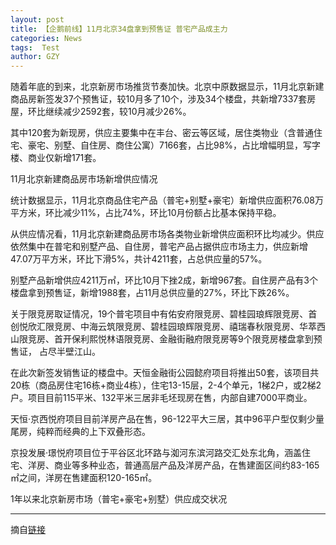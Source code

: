 ```yaml
---
layout: post
title: 【企鹅前线】11月北京34盘拿到预售证 普宅产品成主力
categories: News
tags:  Test
author: GZY
---
```


随着年底的到来，北京新房市场推货节奏加快。北京中原数据显示，11月北京新建商品房新签发37个预售证，较10月多了10个，涉及34个楼盘，共新增7337套房屋，环比继续减少2592套，较10月减少26%。

其中120套为新现房，供应主要集中在丰台、密云等区域，居住类物业（含普通住宅、豪宅、别墅、自住房、商住公寓）7166套，占比98%，占比增幅明显，写字楼、商业仅新增171套。

11月北京新建商品房市场新增供应情况

统计数据显示，11月北京商品住宅产品（普宅+别墅+豪宅）新增供应面积76.08万平方米，环比减少11%，占比74%，环比10月份额占比基本保持平稳。

从供应情况看，11月北京新建商品房市场各类物业新增供应面积环比均减少。供应依然集中在普宅和别墅产品、自住房，普宅产品占据供应市场主力，供应新增47.07万平方米，环比下滑5%，共计4211套，占总供应量的57%。

别墅产品新增供应4211万㎡，环比10月下挫2成，新增967套。自住房产品有3个楼盘拿到预售证，新增1988套，占11月总供应量的27%，环比下跌26%。

关于限竞房取证情况，19个普宅项目中有佑安府限竞房、碧桂园琅辉限竞房、首创悦欣汇限竞房、中海云筑限竞房、碧桂园琅辉限竞房、禧瑞春秋限竞房、华萃西山限竞房、首开保利熙悦林语限竞房、金融街融府限竞房等9个限竞房楼盘拿到预售证， 占尽半壁江山。

在此次新签发销售证的楼盘中。天恒金融街公园懿府项目将推出50套，该项目共20栋（商品房住宅16栋+商业4栋），住宅13-15层，2-4个单元，1梯2户，或2梯2户。项目目前115平米、132平米三居非毛坯现房在售，内部自建7000平商业。

天恒·京西悦府项目目前洋房产品在售，96-122平大三居，其中96平户型仅剩少量尾房，纯粹而经典的上下双叠形态。

京投发展·璟悦府项目位于平谷区北环路与洳河东滨河路交汇处东北角，涵盖住宅、洋房、商业等多种业态，普通高层产品及洋房产品，在售建面区间约83-165㎡之间，洋房在售建面积120-165㎡。

1年以来北京新房市场（普宅+豪宅+别墅）供应成交状况

*****

摘自[链接](https://house.qq.com/a/20181205/010646.htm)